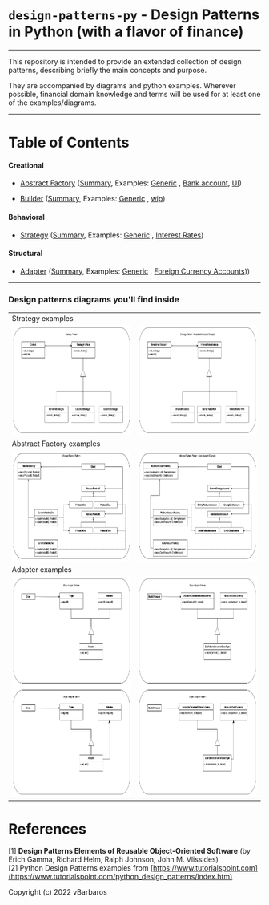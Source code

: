 # `design-patterns-py` - Design Patterns in Python (with a flavor of finance)

<hr>
This repository is intended to provide an extended collection of design patterns, 
describing briefly the main concepts and purpose. 

They are accompanied by diagrams and python examples. Wherever possible, financial
domain knowledge and terms will be used for at least one of the examples/diagrams.

<hr>

# Table of Contents

#### Creational

* [Abstract Factory](creational/abstract-factory/) ([Summary](creational/abstract-factory/abstract-factory-summary.md),
  Examples: [Generic](creational/abstract-factory/abstract_factory_generic.py)
  , [Bank account](creational/abstract-factory/abstract_factory_account.py), [UI](creational/abstract-factory/abstract_factory_ui.py))

* [Builder](creational/builder/) ([Summary](creational/builder/builder-summary.md),
  Examples: [Generic](creational/builder/builder-generic.py)
  , [wip](creational/builder/...))


#### Behavioral

* [Strategy](behavioral/strategy/) ([Summary](behavioral/strategy/strategy-summary.md), Examples: [Generic](behavioral/strategy/strategy_generic.py)
  , [Interest Rates](behavioral/strategy/strategy_interest_rates.py))


#### Structural

* [Adapter](structural/adapter/) ([Summary](structural/adapter/adapter-summary.md), Examples: [Generic](structural/adapter/adapter_generic.py)
  , [Foreign Currency Accounts](structural/adapter/adapter_foreign_currency_account.py)))

<hr>

### Design patterns diagrams you'll find inside

  <table>
  <tr>
    <td colspan="2">Strategy examples</td>
  </tr>
  <tr>
    <td><img src="behavioral/strategy/diagrams/strategy-generic.png"  alt="Strategy Generic" width="350em" height="220em" title="Strategy Generic"></td>
    <td><img src="behavioral/strategy/diagrams/strategy-investment.png" alt="Strategy Investment" width="350em" height="220em" title="Strategy Investment"></td>
  </tr>
  <tr>
    <td colspan="2">Abstract Factory examples</td>
  </tr>
  <tr>
    <td><img src="creational/abstract-factory/diagrams/abstract-factory-generic.png"  alt="Abstract Factory Generic" width="350em" height="220em" title="Abstract Factory Generic"></td>
    <td><img src="creational/abstract-factory/diagrams/abstract-factory-account.png" alt="Abstract Factory Account" width="350em" height="220em" title="Abstract Factory Account"></td>
  </tr>
  <tr>
    <td colspan="2">Adapter examples</td>
  </tr>
  <tr>
    <td><img src="structural/adapter/diagrams/adapter-generic.png"  alt="Adapter (Class & Object) Generic" width="350em" height="440em" title="Adapter(Class & Object) Generic"></td>
    <td><img src="structural/adapter/diagrams/adapter-foreign-currency-accounts.png"  alt="Adapter (Class & Object) Foreign Currency" width="350em" height="440em" title="Adapter (Class & Object) Foreign Currency"></td>

  </tr>
  </table>

# References

[1] **Design Patterns Elements of Reusable Object-Oriented Software** (by Erich Gamma, Richard Helm, Ralph Johnson, John M. Vlissides) <br>
[2] Python Design Patterns examples from [https://www.tutorialspoint.com](https://www.tutorialspoint.com/python_design_patterns/index.htm)

Copyright (c) 2022 vBarbaros
